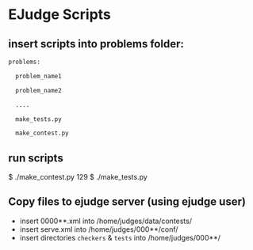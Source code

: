 # EJudge Scripts

## insert scripts into problems folder:
```bash
problems:

  problem_name1

  problem_name2

  ....

  make_tests.py

  make_contest.py
```

## run scripts
$ ./make_contest.py 129
$ ./make_tests.py

## Copy files to ejudge server (using ejudge user)
- insert 0000**.xml into /home/judges/data/contests/
- insert serve.xml into /home/judges/000**/conf/
- insert directories `checkers` & `tests` into /home/judges/000**/
